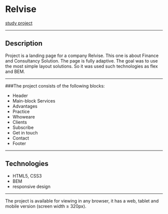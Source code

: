 # Relvise
[study project](olgatenison.github.io/relvise/)
______________________________________________________________
## Description

Project is a landing page for a company Relvise.
This one is about Finance and Consultancy Solution. 
The page is fully adaptive. 
The goal was to use the most simple layout solutions. 
So it was used such technologies as flex and BEM. 

______________________________________________________________
###The project consists of the following blocks:
* Header
* Main-block Services
* Advantages
* Practice
* Whoweare 
* Clients 
* Subscribe 
* Get in touch
* Contact 
* Footer
_____________________________________________________________

## Technologies
* HTML5, CSS3
* BEM
* responsive design
_____________________________________________________________
The project is available for viewing in any browser, 
it has a web, tablet and mobile version (screen width ≥ 320px).
